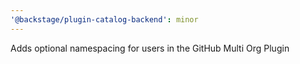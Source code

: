 ```yaml
---
'@backstage/plugin-catalog-backend': minor
---
```


Adds optional namespacing for users in the GitHub Multi Org Plugin
